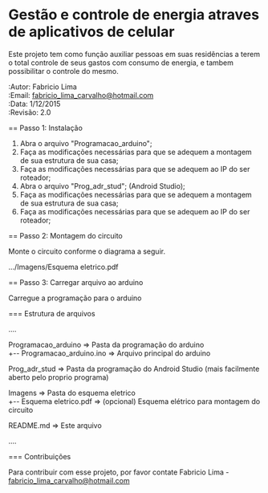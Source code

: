 # Gestão e controle de energia atraves de aplicativos de celular
Este projeto tem como função auxiliar pessoas em suas residências a terem o total controle de seus gastos com consumo de energia,
e tambem possibilitar o controle do mesmo.

:Autor: Fabricio Lima </br>
:Email: fabricio_lima_carvalho@hotmail.com </br>
:Data: 1/12/2015 </br>
:Revisão: 2.0 </br>

== Passo 1: Instalação

1. Abra o arquivo "Programacao_arduino";
2. Faça as modificações necessárias para que se adequem a montagem de sua estrutura de sua casa;
3. Faça as modificações necessárias para que se adequem ao IP do ser roteador;
4. Abra o arquivo "Prog_adr_stud"; (Android Studio);
5. Faça as modificações necessárias para que se adequem a montagem de sua estrutura de sua casa;
6. Faça as modificações necessárias para que se adequem ao IP do ser roteador;

== Passo 2: Montagem do circuito

Monte o circuito conforme o diagrama a seguir.

.../Imagens/Esquema eletrico.pdf

== Passo 3: Carregar arquivo ao arduino

Carregue a programação para o arduino

=== Estrutura de arquivos

....

 Programacao_arduino          => Pasta da programação do arduino </br>
 +-- Programacao_arduino.ino  => Arquivo principal do arduino
 
 Prog_adr_stud                => Pasta da programação do Android Studio (mais facilmente aberto pelo proprio programa)
 
 Imagens                      => Pasta do esquema eletrico </br>
 +-- Esquema eletrico.pdf     => (opcional) Esquema elétrico para montagem do circuito
 
 README.md                    => Este arquivo

....

=== Contribuições

Para contribuir com esse projeto, por favor contate Fabricio Lima - fabricio_lima_carvalho@hotmail.com
